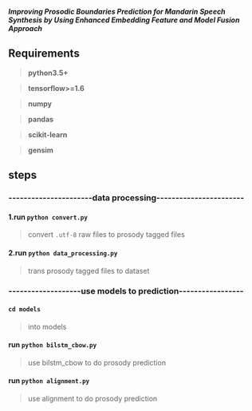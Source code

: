 **_Improving Prosodic Boundaries Prediction for Mandarin Speech Synthesis by Using Enhanced Embedding Feature and Model Fusion Approach_**

## **Requirements**
>**python3.5+**

>**tensorflow>=1.6**

>**numpy**

>**pandas**

>**scikit-learn**

>**gensim**


## steps
### **----------------------data processing-----------------------**
#### 1.run `python convert.py`
>convert `.utf-8` raw files to prosody tagged files

#### 2.run `python data_processing.py`
>trans prosody tagged files to dataset

### **-------------------use models to prediction-----------------**
#### `cd models`
>into models

#### run `python bilstm_cbow.py`
>use bilstm_cbow to do prosody prediction 


#### run `python alignment.py`
>use alignment to do prosody prediction 